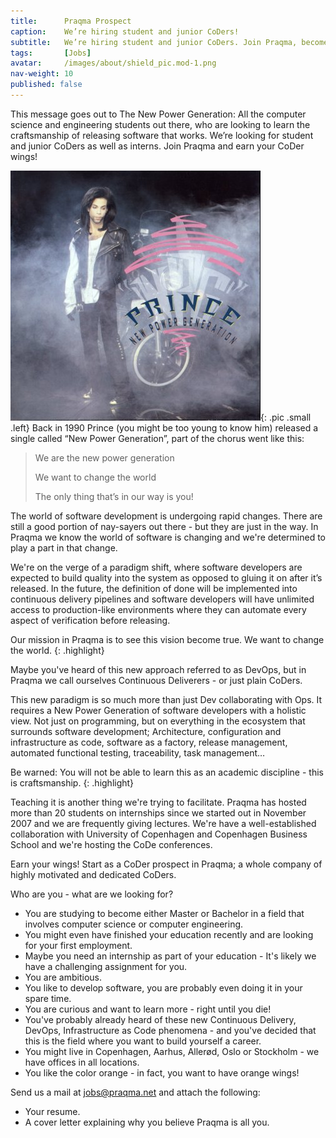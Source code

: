 ```yaml
---
title:      Praqma Prospect
caption:    We’re hiring student and junior CoDers!
subtitle:   We’re hiring student and junior CoDers. Join Praqma, become a prospect and earn your wings!
tags:       [Jobs]
avatar:     /images/about/shield_pic.mod-1.png
nav-weight: 10
published: false
---
```


This message goes out to The New Power Generation:
All the computer science and engineering students out there, who are looking to learn the craftsmanship of releasing software that works.
We’re looking for student and junior CoDers as well as interns. Join Praqma and earn your CoDer wings!
<!--break-->

![Prince](/images/about/Prince_NPGsong.jpg){: .pic .small .left}
Back in 1990 Prince (you might be too young to know him) released a single called “New Power Generation”, part of the chorus went like this:

> We are the new power generation
>
> We want to change the world
>
> The only thing that’s in our way is you!

The world of software development is undergoing rapid changes.
There are still a good portion of nay-sayers out there - but they are just in the way.
In Praqma we know the world of software is changing and we're determined to play a part in that change.

We're on the verge of a paradigm shift, where software developers are expected to build quality into the system as opposed to gluing it on after it’s released.
In the future, the definition of done will be implemented into continuous delivery pipelines and software developers will have unlimited access to production-like environments where they can automate every aspect of verification before releasing.

Our mission in Praqma is to see this vision become true. We want to change the world.
{: .highlight}

Maybe you've heard of this new approach referred to as DevOps, but in Praqma we call ourselves Continuous Deliverers - or just plain CoDers.

This new paradigm is so much more than just Dev collaborating with Ops.
It requires a New Power Generation of software developers with a holistic view.
Not just on programming, but on everything in the ecosystem that surrounds software development;
Architecture, configuration and infrastructure as code, software as a factory, release management, automated functional testing, traceability, task management…

Be warned: You will not be able to learn this as an academic discipline - this is craftsmanship.
{: .highlight}

Teaching it is another thing we're trying to facilitate.
Praqma has hosted more than 20 students on internships since we started out in November 2007 and we are frequently giving lectures.
We're have a well-established collaboration with University of Copenhagen and Copenhagen Business School and we're hosting the CoDe conferences.

Earn your wings! Start as a CoDer prospect in Praqma; a whole company of highly motivated and dedicated CoDers.

Who are you - what are we looking for?

 * You are studying to become either Master or Bachelor in a field that involves computer science or computer engineering.
 * You might even have finished your education recently and are looking for your first employment.
 * Maybe you need an internship as part of your education - It's likely we have a challenging assignment for you.
 * You are ambitious.
 * You like to develop software, you are probably even doing it in your spare time.
 * You are curious and want to learn more - right until you die!
 * You've probably already heard of these new Continuous Delivery, DevOps, Infrastructure as Code phenomena - and you've decided that this is the field where you want to build yourself a career.
 * You might live in Copenhagen, Aarhus, Allerød, Oslo or Stockholm - we have offices in all locations.
 * You like the color orange - in fact, you want to have orange wings!


Send us a mail at jobs@praqma.net and attach the following:

 * Your resume.
 * A cover letter explaining why you believe Praqma is all you.
